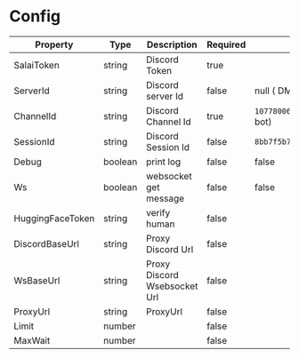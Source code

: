 # Config

<table><thead><tr><th>Property</th><th width="111">Type</th><th>Description</th><th width="101">Required</th><th>Default</th></tr></thead><tbody><tr><td>SalaiToken</td><td>string</td><td>Discord Token </td><td>true</td><td></td></tr><tr><td>ServerId</td><td>string</td><td>Discord server Id</td><td>false</td><td>null ( DM Midjourney bot)</td></tr><tr><td>ChannelId</td><td>string</td><td>Discord Channel Id</td><td>true</td><td><code>1077800642086703114</code>(Midjourney bot)</td></tr><tr><td>SessionId</td><td>string</td><td>Discord Session Id</td><td>false</td><td><code>8bb7f5b79c7a49f7d0824ab4b8773a81</code></td></tr><tr><td>Debug</td><td>boolean</td><td>print log</td><td>false</td><td>false</td></tr><tr><td>Ws</td><td>boolean</td><td>websocket get message</td><td>false</td><td>false</td></tr><tr><td>HuggingFaceToken</td><td>string</td><td>verify human</td><td>false</td><td></td></tr><tr><td>DiscordBaseUrl</td><td>string</td><td>Proxy Discord Url</td><td>false</td><td></td></tr><tr><td>WsBaseUrl</td><td>string</td><td>Proxy Discord Wsebsocket Url</td><td>false</td><td></td></tr><tr><td>ProxyUrl</td><td>string</td><td>ProxyUrl</td><td>false</td><td></td></tr><tr><td>Limit</td><td>number</td><td></td><td>false</td><td></td></tr><tr><td>MaxWait</td><td>number</td><td></td><td>false</td><td></td></tr></tbody></table>
